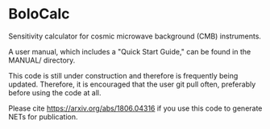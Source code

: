 # BoloCalc
Sensitivity calculator for cosmic microwave background (CMB) instruments.

A user manual, which includes a "Quick Start Guide," can be found in the MANUAL/ directory.

This code is still under construction and therefore is frequently being updated. Therefore, it is encouraged that the user git pull often, preferably before using the code at all.

Please cite https://arxiv.org/abs/1806.04316 if you use this code to generate NETs for publication.
